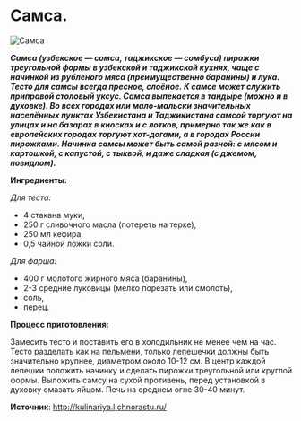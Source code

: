 # Самса.

![Самса](/images/Kulinar/Vipechka/samsa_1.jpg 'Самса')

_**Самса (узбекское — сомса, таджикское — сомбуса) пирожки треугольной формы в узбекской и таджикской кухнях, чаще с начинкой из рубленого мяса (преимущественно баранины) и лука. Тесто для самсы всегда пресное, слоёное. К самсе может служить приправой столовый уксус. Самса выпекается в тандыре (можно и в духовке). Во всех городах или мало-мальски значительных населённых пунктах Узбекистана и Таджикистана самсой торгуют на улицах и на базарах в киосках и с лотков, примерно так же как в европейских городах торгуют хот-догами, а в городах России пирожками. Начинка самсы может быть самой разной: с мясом и картошкой, с капустой, с тыквой, и даже сладкая (с джемом, повидлом).**_

**Ингредиенты:**

_Для теста:_

- 4 стакана муки,
- 250 г сливочного масла (потереть на терке),
- 250 мл кефира,
- 0,5 чайной ложки соли.

_Для фарша:_

- 400 г молотого жирного мяса (баранины),
- 2-3 средние луковицы (мелко порезать или смолоть),
- соль,
- перец.

**Процесс приготовления:**

Замесить тесто и поставить его в холодильник не менее чем на час. Тесто разделать как на пельмени, только лепешечки должны быть значительно крупнее, диаметром около 10-12 см. В центр каждой лепешки положить начинку и сделать пирожки треугольной или круглой формы. Выложить самсу на сухой противень, перед установкой в духовку смазать яйцом. Печь на среднем огне 30-40 минут.

**Источник**: http://kulinariya.lichnorastu.ru/
